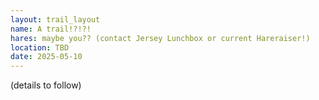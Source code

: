 ```yaml
---
layout: trail_layout
name: A trail!?!?!
hares: maybe you?? (contact Jersey Lunchbox or current Hareraiser!)
location: TBD
date: 2025-05-10
---
```


(details to follow)

